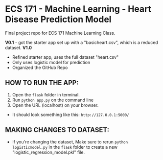 # ECS 171 - Machine Learning -  Heart Disease Prediction Model
Final project repo for ECS 171 Machine Learning Class.

**V0.1** - got the starter app set up with a "basicheart.csv", which is a reduced dataset.
**V1.0** 
- Refined starter app, uses the full dataset "heart.csv"
- Only uses logistic model for prediction
- Organized the GitHub Repo

## HOW TO RUN THE APP:
1) Open the ``flask`` folder in terminal.
2) Run ``python app.py`` on the command line
3) Open the URL (localhost) on your browser.
- It should look something like this: ``http://127.0.0.1:5000/``

## MAKING CHANGES TO DATASET:
- If you're changing the dataset, Make sure to rerun ``python logisticmodel.py`` in the ``flask`` folder to create a new "logistic_regression_model.pkl" file.
